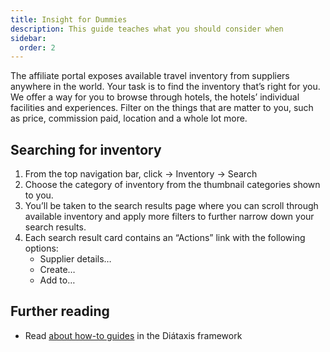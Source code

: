 ```yaml
---
title: Insight for Dummies
description: This guide teaches what you should consider when 
sidebar:
  order: 2
---
```


The affiliate portal exposes available travel inventory from suppliers anywhere in the world. Your task is to find the inventory that’s right for you. We offer a way for you to browse through hotels, the hotels’ individual facilities and experiences. Filter on the things that are matter to you, such as price, commission paid, location and a whole lot more.

## Searching for inventory

1. From the top navigation bar, click → Inventory → Search
2. Choose the category of inventory from the thumbnail categories shown to you.
3. You’ll be taken to the search results page where you can scroll through available inventory and apply more filters to further narrow down your search results.
4. Each search result card contains an “Actions” link with the following options:
    - Supplier details…
    - Create…
    - Add to…

## Further reading

- Read [about how-to guides](https://diataxis.fr/how-to-guides/) in the Diátaxis framework
